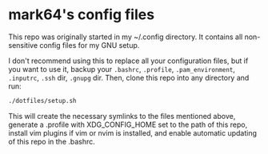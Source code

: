 # mark64's config files

This repo was originally started in my ~/.config directory. It contains all non-sensitive config
files for my GNU setup.

I don't recommend using this to replace all your configuration files, but if you want to use it,
backup your `.bashrc`, `.profile`, `.pam_environment`, `.inputrc`, `.ssh` dir, `.gnupg` dir. Then,
clone this repo into any directory and run:

```bash
./dotfiles/setup.sh
```

This will create the necessary symlinks to the files mentioned above, generate a .profile with
XDG_CONFIG_HOME set to the path of this repo, install vim plugins if vim or nvim is installed, and
enable automatic updating of this repo in the .bashrc.

